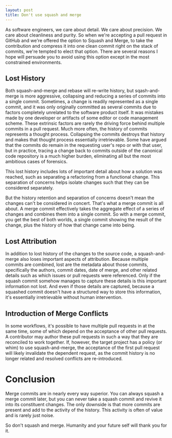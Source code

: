 ```yaml
---
layout: post
title: Don't use squash and merge
---
```


As software engineers, we care about detail. We care about precision. We care about cleanliness and purity. So when we're accepting a pull request in GitHub and we're offered the option to Squash and Merge, to take the contribution and compress it into one clean commit right on the stack of commits, we're tempted to elect that option. There are several reasons I hope will persuade you to avoid using this option except in the most constrained environments.

## Lost History

Both squash-and-merge and rebase will re-write history, but sqash-and-merge is more aggressive, collapsing and reducing a series of commits into a single commit. Sometimes, a change is readily represented as a single commit, and it was only originally committed as several commits due to factors completely unrelated to the software product itself. It was mistakes made by one developer or artifacts of some editor or code management scheme. These extrinsic factors are rarely the driving force behind multiple commits in a pull request. Much more often, the history of commits represents a thought process. Collapsing the commits destroys that history and makes that thought process essentially irretrievable. Some have argued that the commits do remain in the requesting user's repo or with that user, but in practice, tracing a change back to commits outside of the canonical code repository is a much higher burden, eliminating all but the most ambitious cases of forensics.

This lost history includes lots of important detail about how a solution was reached, such as separating a refactoring from a functional change. This separation of concerns helps isolate changes such that they can be considered separately.

But the history retention and separation of concerns doesn't mean the changes can't be considered in concert. That's what a merge commit is all about. A merge commit effectively takes the aggregate effect of a series of changes and combines them into a single commit. So with a merge commit, you get the best of both worlds, a single commit showing the result of the change, plus the history of how that change came into being.

## Lost Attribution

In addition to lost history of the changes to the source code, a squash-and-merge also loses important aspects of attribution. Because multiple commits are combined, lost are the metadata about those commits, specifically the authors, commit dates, date of merge, and other related details such as which issues or pull requests were referenced. Only if the squash commit somehow manages to capture these details is this important information not lost. And even if those details are captured, because a squashed commit doesn't have a structured way to store this information, it's essentially irretrievable without human intervention.

## Introduction of Merge Conflicts

In some workflows, it's possible to have multiple pull requests in at the same time, some of which depend on the acceptance of other pull requests. A contributor may author these pull requests in such a way that they are reconciled to work together. If, however, the target project has a policy (or whim) to use squash-and-merge, the acceptance of the first pull request will likely invalidate the dependent request, as the commit history is no longer related and resolved conflicts are re-introduced.

# Conclusion

Merge commits are in nearly every way superior. You can always squash a merge commit later, but you can never take a squash commit and revive it into its constituent changes. The only downside is that more commits are present and add to the activity of the history. This activity is often of value and is rarely just noise.

So don't squash and merge. Humanity and your future self will thank you for it.
